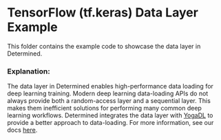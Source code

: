 # TensorFlow (tf.keras) Data Layer Example
This folder contains the example code to showcase the data layer in Determined.

### Explanation:

The data layer in Determined enables high-performance data loading for deep learning training. Modern deep learning data-loading APIs do not always provide both a random-access layer and a sequential layer. This makes them inefficient solutions for performing many common deep learning workflows. Determined integrates the data layer with [YogaDL](https://github.com/determined-ai/yogadl) to provide a better approach to data-loading. For more information, see our docs [here](https://docs.determined.ai/latest/how-to/data-layer.html?highlight=data%20layer).
